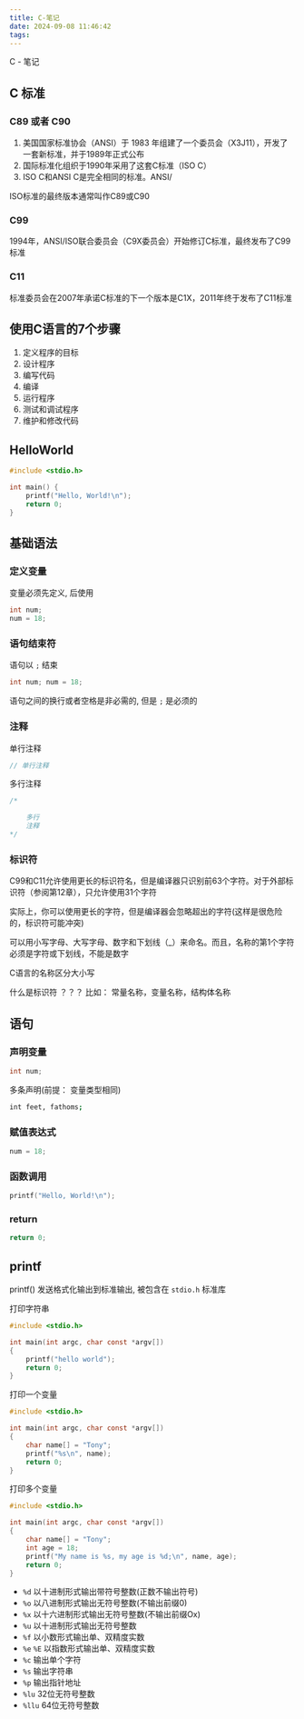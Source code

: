 ```yaml
---
title: C-笔记
date: 2024-09-08 11:46:42
tags:
---
```


C - 笔记

<!-- more -->


## C 标准

### C89 或者 C90

1. 美国国家标准协会（ANSI）于 1983 年组建了一个委员会（X3J11），开发了一套新标准，并于1989年正式公布
1. 国际标准化组织于1990年采用了这套C标准（ISO C）
1. ISO C和ANSI C是完全相同的标准。ANSI/

ISO标准的最终版本通常叫作C89或C90

### C99

1994年，ANSI/ISO联合委员会（C9X委员会）开始修订C标准，最终发布了C99标准


### C11

标准委员会在2007年承诺C标准的下一个版本是C1X，2011年终于发布了C11标准

## 使用C语言的7个步骤

1. 定义程序的目标
1. 设计程序
1. 编写代码
1. 编译
1. 运行程序
1. 测试和调试程序
1. 维护和修改代码

## HelloWorld


```c
#include <stdio.h>

int main() {
    printf("Hello, World!\n");
    return 0;
}
```

## 基础语法

### 定义变量

变量必须先定义, 后使用

```c
int num;
num = 18;
```

### 语句结束符

语句以 `;` 结束

```c
int num; num = 18;
```

语句之间的换行或者空格是非必需的, 但是 `;` 是必须的

### 注释

单行注释

```c
// 单行注释
```

多行注释

```c
/*

    多行
    注释
*/
```

### 标识符

C99和C11允许使用更长的标识符名，但是编译器只识别前63个字符。对于外部标识符（参阅第12章），只允许使用31个字符

实际上，你可以使用更长的字符，但是编译器会忽略超出的字符(这样是很危险的，标识符可能冲突)

可以用小写字母、大写字母、数字和下划线（\_）来命名。而且，名称的第1个字符必须是字符或下划线，不能是数字

C语言的名称区分大小写

什么是标识符 ？？？ 比如： 常量名称，变量名称，结构体名称

## 语句

### 声明变量

```c
int num;
```
多条声明(前提： 变量类型相同)

```bash
int feet, fathoms;
```

### 赋值表达式

```c
num = 18;
```

### 函数调用

```c
printf("Hello, World!\n");
```

### return

```c
return 0;
```


## printf

printf() 发送格式化输出到标准输出, 被包含在 `stdio.h` 标准库

打印字符串

```c
#include <stdio.h>

int main(int argc, char const *argv[])
{
    printf("hello world");
    return 0;
}
```

打印一个变量

```c
#include <stdio.h>

int main(int argc, char const *argv[])
{
    char name[] = "Tony";
    printf("%s\n", name);
    return 0;
}
```

打印多个变量

```c
#include <stdio.h>

int main(int argc, char const *argv[])
{
    char name[] = "Tony";
    int age = 18;
    printf("My name is %s, my age is %d;\n", name, age);
    return 0;
}
```

- `%d` 以十进制形式输出带符号整数(正数不输出符号)
- `%o` 以八进制形式输出无符号整数(不输出前缀0)
- `%x` 以十六进制形式输出无符号整数(不输出前缀Ox)
- `%u` 以十进制形式输出无符号整数
- `%f` 以小数形式输出单、双精度实数
- `%e` `%E` 以指数形式输出单、双精度实数
- `%c` 输出单个字符
- `%s` 输出字符串
- `%p` 输出指针地址
- `%lu` 32位无符号整数
- `%llu` 64位无符号整数
